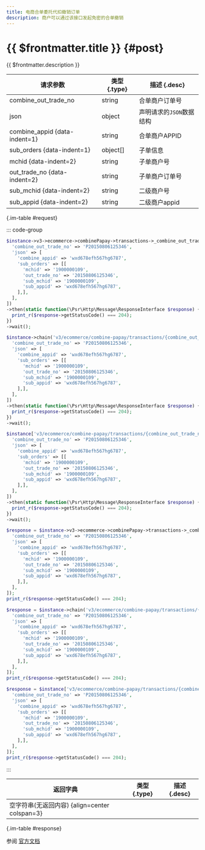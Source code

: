 ```yaml
---
title: 电商合单委托代扣撤销订单
description: 商户可以通过该接口发起免密的合单撤销
---
```


# {{ $frontmatter.title }} {#post}

{{ $frontmatter.description }}

| 请求参数 | 类型 {.type} | 描述 {.desc}
| --- | --- | ---
| combine_out_trade_no | string | 合单商户订单号
| json | object | 声明请求的`JSON`数据结构
| combine_appid {data-indent=1} | string | 合单商户APPID
| sub_orders {data-indent=1} | object[] | 子单信息
| mchid {data-indent=2} | string | 子单商户号
| out_trade_no {data-indent=2} | string | 子单商户订单号
| sub_mchid {data-indent=2} | string | 二级商户号
| sub_appid {data-indent=2} | string | 二级商户appid

{.im-table #request}

::: code-group

```php [异步纯链式]
$instance->v3->ecommerce->combinePapay->transactions->_combine_out_trade_no_->reverse->postAsync([
  'combine_out_trade_no' => 'P20150806125346',
  'json' => [
    'combine_appid' => 'wxd678efh567hg6787',
    'sub_orders' => [[
      'mchid' => '1900000109',
      'out_trade_no' => '20150806125346',
      'sub_mchid' => '1900000109',
      'sub_appid' => 'wxd678efh567hg6787',
    ],],
  ],
])
->then(static function(\Psr\Http\Message\ResponseInterface $response) {
  print_r($response->getStatusCode() === 204);
})
->wait();
```

```php [异步声明式]
$instance->chain('v3/ecommerce/combine-papay/transactions/{combine_out_trade_no}/reverse')->postAsync([
  'combine_out_trade_no' => 'P20150806125346',
  'json' => [
    'combine_appid' => 'wxd678efh567hg6787',
    'sub_orders' => [[
      'mchid' => '1900000109',
      'out_trade_no' => '20150806125346',
      'sub_mchid' => '1900000109',
      'sub_appid' => 'wxd678efh567hg6787',
    ],],
  ],
])
->then(static function(\Psr\Http\Message\ResponseInterface $response) {
  print_r($response->getStatusCode() === 204);
})
->wait();
```

```php [异步属性式]
$instance['v3/ecommerce/combine-papay/transactions/{combine_out_trade_no}/reverse']->postAsync([
  'combine_out_trade_no' => 'P20150806125346',
  'json' => [
    'combine_appid' => 'wxd678efh567hg6787',
    'sub_orders' => [[
      'mchid' => '1900000109',
      'out_trade_no' => '20150806125346',
      'sub_mchid' => '1900000109',
      'sub_appid' => 'wxd678efh567hg6787',
    ],],
  ],
])
->then(static function(\Psr\Http\Message\ResponseInterface $response) {
  print_r($response->getStatusCode() === 204);
})
->wait();
```

```php [同步纯链式]
$response = $instance->v3->ecommerce->combinePapay->transactions->_combine_out_trade_no_->reverse->post([
  'combine_out_trade_no' => 'P20150806125346',
  'json' => [
    'combine_appid' => 'wxd678efh567hg6787',
    'sub_orders' => [[
      'mchid' => '1900000109',
      'out_trade_no' => '20150806125346',
      'sub_mchid' => '1900000109',
      'sub_appid' => 'wxd678efh567hg6787',
    ],],
  ],
]);
print_r($response->getStatusCode() === 204);
```

```php [同步声明式]
$response = $instance->chain('v3/ecommerce/combine-papay/transactions/{combine_out_trade_no}/reverse')->post([
  'combine_out_trade_no' => 'P20150806125346',
  'json' => [
    'combine_appid' => 'wxd678efh567hg6787',
    'sub_orders' => [[
      'mchid' => '1900000109',
      'out_trade_no' => '20150806125346',
      'sub_mchid' => '1900000109',
      'sub_appid' => 'wxd678efh567hg6787',
    ],],
  ],
]);
print_r($response->getStatusCode() === 204);
```

```php [同步属性式]
$response = $instance['v3/ecommerce/combine-papay/transactions/{combine_out_trade_no}/reverse']->post([
  'combine_out_trade_no' => 'P20150806125346',
  'json' => [
    'combine_appid' => 'wxd678efh567hg6787',
    'sub_orders' => [[
      'mchid' => '1900000109',
      'out_trade_no' => '20150806125346',
      'sub_mchid' => '1900000109',
      'sub_appid' => 'wxd678efh567hg6787',
    ],],
  ],
]);
print_r($response->getStatusCode() === 204);
```

:::

| 返回字典 | 类型 {.type} | 描述 {.desc}
| --- | --- | ---
| 空字符串(无返回内容) {align=center colspan=3}

{.im-table #response}

参阅 [官方文档](https://pay.weixin.qq.com/wiki/doc/apiv3_partner/Offline/apis/chapter5_5_5.shtml)
